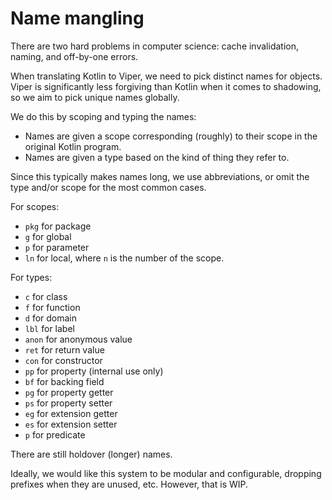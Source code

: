 # Name mangling

There are two hard problems in computer science:
cache invalidation, naming, and off-by-one errors.

When translating Kotlin to Viper, we need to pick distinct names for objects.
Viper is significantly less forgiving than Kotlin when it comes to shadowing,
so we aim to pick unique names globally.

We do this by scoping and typing the names:
* Names are given a scope corresponding (roughly) to their scope in the original
  Kotlin program.
* Names are given a type based on the kind of thing they refer to.

Since this typically makes names long, we use abbreviations, or omit the type
and/or scope for the most common cases.

For scopes:
* `pkg` for package
* `g` for global
* `p` for parameter
* `ln` for local, where `n` is the number of the scope.

For types:
* `c` for class
* `f` for function
* `d` for domain
* `lbl` for label
* `anon` for anonymous value
* `ret` for return value
* `con` for constructor
* `pp` for property (internal use only)
* `bf` for backing field
* `pg` for property getter
* `ps` for property setter
* `eg` for extension getter
* `es` for extension setter
* `p` for predicate

There are still holdover (longer) names.

Ideally, we would like this system to be modular and configurable, dropping
prefixes when they are unused, etc.  However, that is WIP.
